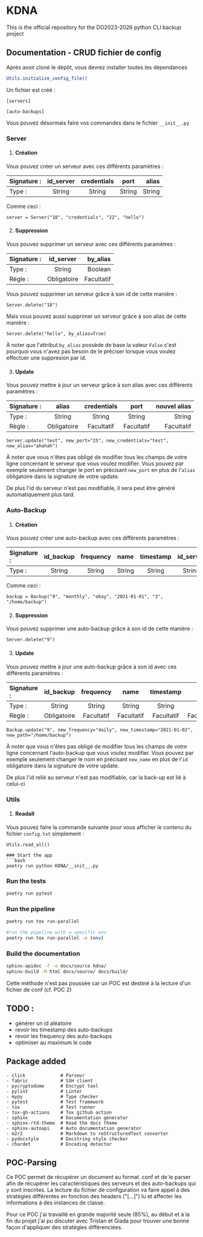 # KDNA

This is the official repository for the DO2023-2026 python CLI backup project

## Documentation - CRUD fichier de config

Après avoir cloné le dépôt, vous devrez installer toutes les dépendances


```bash
Utils.initialize_config_file()
```

Un fichier est créé :

```
[servers]

[auto-backups]

```

Vous pouvez désormais faire vos commandes dans le fichier `__init__.py`

### Server

1. #### Création

Vous pouvez créer un serveur avec ces différents paramètres :

| Signature : | id_server | credentials |  port  |  alias |
| :---------- | :-------: | :---------: | :----: | -----: |
| Type :      |  String   |   String    | String | String |

Comme ceci :

```
server = Server("18", "credentials", "22", "hello")
```

2. #### Suppression

Vous pouvez supprimer un serveur avec ces différents paramètres :

| Signature : |  id_server  |   by_alias |
| :---------- | :---------: | ---------: |
| Type :      |   String    |    Boolean |
| Règle :     | Obligatoire | Facultatif |

Vous pouvez supprimer un serveur grâce à son id de cette manière :

```
Server.delete("18")
```

Mais vous pouvez aussi supprimer un serveur grâce à son alias de cette manière :

```
Server.delete("hello", by_alias=True)
```

À noter que l'attribut `by_alias` possède de base la valeur `False` c'est pourquoi vous n'avez pas besoin de le préciser lorsque vous voulez effectuer une suppresion par id.

3. #### Update

Vous pouvez mettre à jour un serveur grâce à son alias avec ces différents paramètres :

| Signature : |    alias    | credentials |    port    | nouvel alias |
| :---------- | :---------: | :---------: | :--------: | -----------: |
| Type :      |   String    |   String    |   String   |       String |
| Règle :     | Obligatoire | Facultatif  | Facultatif |   Facultatif |

```
Server.update("test", new_port="25", new_credentials="test", new_alias="ahahah")
```

À noter que vous n'êtes pas obligé de modifier tous les champs de votre ligne concernant le serveur que vous voulez modifier. Vous pouvez par exemple seulement changer le port en précisant `new_port` en plus de l'`alias` obligatoire dans la signature de votre update.

De plus l'id du serveur n'est pas modifiable, il sera peut être généré automatiquement plus tard.


### Auto-Backup

1. #### Création

Vous pouvez créer une auto-backup avec ces différents paramètres :

| Signature : | id_backup | frequency |  name  | timestamp | id_server |   path |
| :---------- | :-------: | :-------: | :----: | :-------: | :-------: | -----: |
| Type :      |  String   |  String   | String |  String   |  String   | String |

Comme ceci :

```
backup = Backup("9", "monthly", "okay", "2021-01-01", "3", "/home/backup")
```

2. #### Suppression

Vous pouvez supprimer une auto-backup grâce à son id de cette manière :

```
Server.delete("9")
```

3. #### Update

Vous pouvez mettre à jour une auto-backup grâce à son id avec ces différents paramètres :

| Signature : |  id_backup  | frequency  |    name    | timestamp  |       path |
| :---------- | :---------: | :--------: | :--------: | :--------: | ---------: |
| Type :      |   String    |   String   |   String   |   String   |     String |
| Règle :     | Obligatoire | Facultatif | Facultatif | Facultatif | Facultatif |

```
Backup.update("9", new_frequency="daily", new_timestamp="2021-01-02", new_path="/home/backup")
```

À noter que vous n'êtes pas obligé de modifier tous les champs de votre ligne concernant l'auto-backup que vous voulez modifier. Vous pouvez par exemple seulement changer le nom en précisant `new_name` en plus de l'`id` obligatoire dans la signature de votre update.

De plus l'id relié au serveur n'est pas modifiable, car la back-up est lié à celui-ci


### Utils

1. #### Readall

Vous pouvez faire la commande suivante pour vous afficher le contenu du fichier  `config.txt` simplement :

```
Utils.read_all()

### Start the app
```bash
poetry run python KDNA/__init__.py
```
### Run the tests
```bash
poetry run pytest
```
### Run the pipeline
```bash
poetry run tox run-parallel
```
```bash
#run the pipeline with a specific env
poetry run tox run-parallel -e (env)
```
### Build the documentation
```bash
sphinx-apidoc -f -o docs/source kdna/
sphinx-build -M html docs/source/ docs/build/
```

Cette méthode n'est pas poussée car un POC est destiné à la lecture d'un fichier de conf (cf. POC 2)

## TODO :

-   générer un id aléatoire
-   revoir les timestamp des auto-backups
-   revoir les frequency des auto-backups
-   optimiser au maximum le code

## Package added
    - click             # Parseur
    - fabric            # SSH client
    - pycryptodome      # Encrypt tool
    - pylint            # Linter
    - mypy              # Type checker
    - pytest            # Test framework
    - tox               # Test runner
    - tox-gh-actions    # Tox github action
    - sphinx            # Documentation generator
    - sphinx-rtd-theme  # Read the docs theme
    - sphinx-autoapi    # Auto documentation generator
    - m2r2              # Markdown to reStructuredText converter
    - pydocstyle        # Docstring style checker
    - chardet           # Encoding detector

## POC-Parsing

Ce POC permet de récupérer un document au format .conf et de le parser afin de récupérer les caractéristiques des serveurs et des auto-backups qui y sont inscrites.
La lecture du fichier de configuration va faire appel à des stratégies différentes en fonction des headers ("[...]") lu et affecter les informations à des instances de classe.

Pour ce POC j'ai travaillé en grande majorité seule (85%), au début et à la fin du projet j'ai pu discuter avec Tristan et Giada pour trouver une bonne façon d'appliquer des stratégies différenciées.

